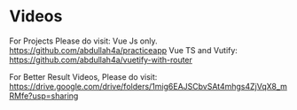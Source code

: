 # Videos
For Projects Please do visit:
Vue Js only.
https://github.com/abdullah4a/practiceapp
Vue TS and Vutify:
https://github.com/abdullah4a/vuetify-with-router







For Better Result Videos, Please do visit:
https://drive.google.com/drive/folders/1mig6EAJSCbvSAt4mhgs4ZjVqX8_mRMfe?usp=sharing